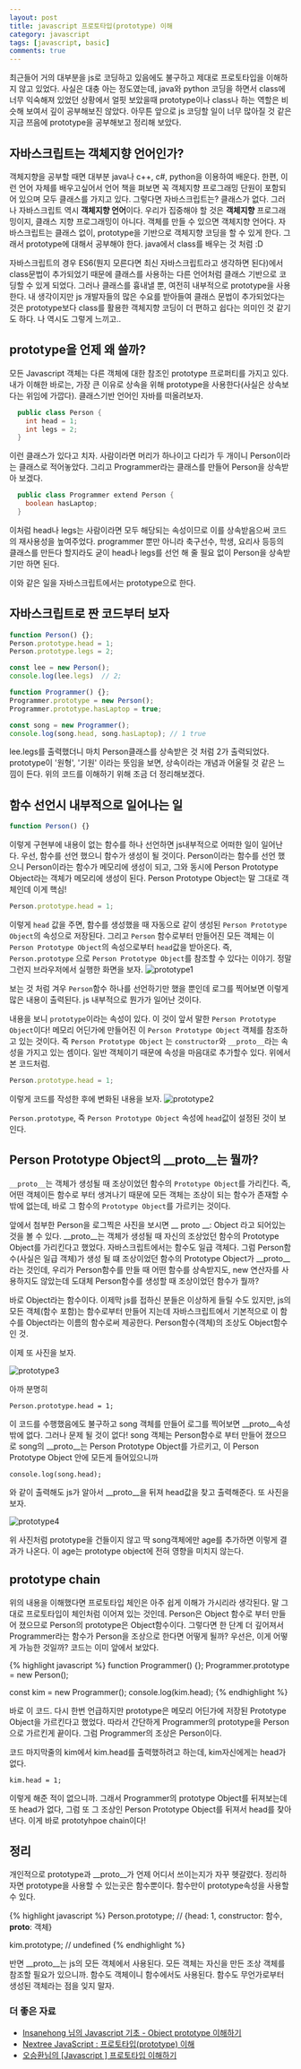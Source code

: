 ```yaml
---
layout: post
title: javascript 프로토타입(prototype) 이해
category: javascript
tags: [javascript, basic]
comments: true
---
```


최근들어 거의 대부분을 js로 코딩하고 있음에도 불구하고 제대로 프로토타입을 이해하지 않고 있었다. 사실은 대충 아는 정도였는데, java와 python 코딩을 하면서 class에 너무 익숙해져 있었던 상황에서 얼핏 보았을때 prototype이나 class나 하는 역할은 비슷해 보여서 깊이 공부해보진 않았다. 아무튼 앞으로 js 코딩할 일이 너무 많아질 것 같은 지금 쯔음에 prototype을 공부해보고 정리해 보았다.

## 자바스크립트는 객체지향 언어인가?
객체지향을 공부할 때면 대부분 java나 c++, c#, python을 이용하여 배운다. 한편, 이런 언어 자체를 배우고싶어서 언어 책을 펴보면 꼭 객체지향 프로그래밍 단원이 포함되어 있으며 모두 클래스를 가지고 있다. 그렇다면 자바스크립트는? 클래스가 없다. 그러나 자바스크립트 역시 **객체지향 언어**이다. 우리가 집중해야 할 것은 **객체지향** 프로그래밍이지, 클래스 지향 프로그래밍이 아니다. 객체를 만들 수 있으면 객체지향 언어다. 자바스크립트는 클래스 없이, prototype을 기반으로 객체지향 코딩을 할 수 있게 한다. 그래서 prototype에 대해서 공부해야 한다. java에서 class를 배우는 것 처럼 :D

자바스크립트의 경우 ES6(뭔지 모른다면 최신 자바스크립트라고 생각하면 된다)에서 class문법이 추가되었기 때문에 클래스를 사용하는 다른 언어처럼 클래스 기반으로 코딩할 수 있게 되었다. 그러나 클래스를 흉내낼 뿐, 여전히 내부적으로 prototype을 사용한다. 내 생각이지만 js 개발자들의 많은 수요를 받아들여 클래스 문법이 추가되었다는 것은 prototype보다 class를 활용한 객체지향 코딩이 더 편하고 쉽다는 의미인 것 같기도 하다. 나 역시도 그렇게 느끼고..

## prototype을 언제 왜 쓸까?
모든 Javascript 객체는 다른 객체에 대한 참조인 prototype 프로퍼티를 가지고 있다. 내가 이해한 바로는, 가장 큰 이유로 상속을 위해 prototype을 사용한다(사실은 상속보다는 위임에 가깝다). 
클래스기반 언어인 자바를 떠올려보자.
```java
  public class Person {
    int head = 1;
    int legs = 2;
  }
```
이런 클래스가 있다고 치자. 사람이라면 머리가 하나이고 다리가 두 개이니 Person이라는 클래스로 적어놓았다. 그리고 Programmer라는 클래스를 만들어 Person을 상속받아 보겠다.
```java
  public class Programmer extend Person {
    boolean hasLaptop;
  }
```
이처럼 head나 legs는 사람이라면 모두 해당되는 속성이므로 이를 상속받음으써 코드의 재사용성을 높여주었다. programmer 뿐만 아니라 축구선수, 학생, 요리사 등등의 클래스를 만든다 할지라도 굳이 head나 legs를 선언 해 줄 필요 없이 Person을 상속받기만 하면 된다.

이와 같은 일을 자바스크립트에서는 prototype으로 한다.


## 자바스크립트로 짠 코드부터 보자
```javascript
function Person() {};
Person.prototype.head = 1;
Person.prototype.legs = 2;

const lee = new Person();
console.log(lee.legs)  // 2;

function Programmer() {};
Programmer.prototype = new Person();
Programmer.prototype.hasLaptop = true;

const song = new Programmer();
console.log(song.head, song.hasLaptop); // 1 true
```

lee.legs를 출력했더니 마치 Person클래스를 상속받은 것 처럼 2가 출력되었다. prototype이 '원형', '기원' 이라는 뜻임을 보면, 상속이라는 개념과 어울릴 것 같은 느낌이 든다. 위의 코드를 이해하기 위해 조금 더 정리해보겠다.

## 함수 선언시 내부적으로 일어나는 일
```javascript
function Person() {}
```
이렇게 구현부에 내용이 없는 함수를 하나 선언하면 js내부적으로 어떠한 일이 일어난다. 우선, 함수를 선언 했으니 함수가 생성이 될 것이다. Person이라는 함수를 선언 했으니 Person이라는 함수가 메모리에 생성이 되고, 그와 동시에 Person Prototype Object라는 객체가 메모리에 생성이 된다. Person Prototype Object는 말 그대로 객체인데 이게 핵심! 
 
```javascript
Person.prototype.head = 1;
```
이렇게 `head` 값을 주면, 함수를 생성했을 때 자동으로 같이 생성된 `Person Prototype Object`의 속성으로 저장된다. 그리고 `Person` 함수로부터 만들어진 모든 객체는 이 `Person Prototype Object`의 속성으로부터 `head`값을 받아온다. 즉, `Person.prototype` 으로 `Person Prototype Object`를 참조할 수 있다는 이야기. 정말 그런지 브라우저에서 실행한 화면을 보자.
![prototype1](/public/img/prototype/one.JPG)

보는 것 처럼 겨우 `Person`함수 하나를 선언하기만 했을 뿐인데 로그를 찍어보면 이렇게 많은 내용이 출력된다. js 내부적으로 뭔가가 일어난 것이다. 

내용을 보니 `prototype`이라는 속성이 있다. 이 것이 앞서 말한 `Person Prototype Object`이다! 메모리 어딘가에 만들어진 이 `Person Prototype Object` 객체를 참조하고 있는 것이다. 즉 `Person Prototype Object` 는 `constructor`와 `__proto__`라는 속성을 가지고 있는 셈이다. 일반 객체이기 때문에 속성을 마음대로 추가할수 있다. 위에서 본 코드처럼.
```javascript
Person.prototype.head = 1;
```
이렇게 코드를 작성한 후에 변화된 내용을 보자.
![prototype2](/public/img/prototype/two.JPG)

`Person.prototype`, 즉 `Person Prototype Object` 속성에 `head`값이 설정된 것이 보인다.

## Person Prototype Object의 __proto__는 뭘까?
`__proto__`는 객체가 생성될 때 조상이었던 함수의 `Prototype Object`를 가리킨다. 즉, 어떤 객체이든 함수로 부터 생겨나기 때문에 모든 객체는 조상이 되는 함수가 존재할 수 밖에 없는데, 바로 그 함수의 `Prototype Object`를 가르키는 것이다.

앞에서 첨부한 Person을 로그찍은 사진을 보시면 __ proto __: Object 라고 되어있는 것을 볼 수 있다. __proto__는 객체가 생성될 때 자신의 조상었던 함수의 Prototype Object를 가리킨다고 했었다. 자바스크립트에서는 함수도 일급 객체다. 그럼 Person함수(사실은 일급 객체)가 생성 될 떄 조상이었던 함수의 Prototype Object가 __proto__라는 것인데, 우리가 Person함수를 만들 때 어떤 함수를 상속받지도, new 연산자를 사용하지도 않았는데 도대체 Person함수를 생성할 때 조상이었던 함수가 뭘까? 

바로 Object라는 함수이다. 이제막 js를 접하신 분들은 이상하게 들릴 수도 있지만, js의 모든 객체(함수 포함)는 함수로부터 만들어 지는데 자바스크립트에서 기본적으로 이 함수를 Object라는 이름의 함수로써 제공한다. Person함수(객체)의 조상도 Object함수인 것. 

이제 또 사진을 보자.

![prototype3](/public/img/prototype/threeJPG.JPG)

아까 분명히 
```
Person.prototype.head = 1;
```
이 코드를 수행했음에도 불구하고 song 객체를 만들어 로그를 찍어보면 __proto__속성 밖에 없다. 그러나 문제 될 것이 없다! song 객체는 Person함수로 부터 만들어 졌으므로 song의 __proto__는 Person Prototype Object를 가르키고, 이 Person Prototype Object 안에 모든게 들어있으니까 
```
console.log(song.head);
```
와 같이 출력해도 js가 알아서 __proto__을 뒤져 head값을 찾고 출력해준다. 또 사진을 보자.

![prototype4](/public/img/prototype/four.JPG)

위 사진처럼 prototype을 건들이지 않고 딱 song객체에만 age를 추가하면 이렇게 결과가 나온다. 이 age는 prototype object에 전혀 영향을 미치지 않는다.

## prototype chain
위의 내용을 이해했다면 프로토타입 체인은 아주 쉽게 이해가 가시리라 생각된다. 말 그대로 프로토타입이 체인처럼 이어져 있는 것인데. Person은 Object 함수로 부터 만들어 졌으므로 Person의 prototype은 Object함수이다. 그렇다면 한 단계 더 깊어져서 Programmer라는 함수가 Person을 조상으로 한다면 어떻게 될까? 우선은, 이게 어떻게 가능한 것일까? 코드는 이미 앞에서 보았다.

{% highlight javascript %}
function Programmer() {};
Programmer.prototype = new Person();

const kim = new Programmer();
console.log(kim.head);
{% endhighlight %}

바로 이 코드. 다시 한번 언급하지만 prototype은 메모리 어딘가에 저장된 Prototype Object을 가르킨다고 했었다. 따라서 간단하게 Programmer의 prototype을 Person으로 가르킨게 끝이다. 그럼 Programmer의 조상은 Person이다.

코드 마지막줄의 kim에서 kim.head를 출력했하려고 하는데, kim자신에게는 head가 없다. 
``` 
kim.head = 1;
```
이렇게 해준 적이 없으니까. 그래서 Programmer의 prototype Object를 뒤져보는데 또 head가 없다, 그럼 또 그 조상인 Person Prototype Object를 뒤져서 head를 찾아낸다. 이게 바로 prototyhpoe chain이다! 



## 정리
개인적으로 prototype과 __proto__가 언제 어디서 쓰이는지가 자꾸 헷갈렸다.
정리하자면 prototype을 사용할 수 있는곳은 함수뿐이다. 함수만이 prototype속성을 사용할 수 있다.

{% highlight javascript %}
Person.prototype; // {head: 1, constructor: 함수, __proto__: 객체}

kim.prototype;  // undefined
{% endhighlight %}

반면 __proto__는 js의 모든 객체에서 사용된다. 모든 객체는 자신을 만든 조상 객체를 참조할 필요가 있으니까. 함수도 객체이니 함수에서도 사용된다. 함수도 무언가로부터 생성된 객체라는 점을 잊지 말자.



### 더 좋은 자료
- [
Insanehong 님의 Javascript 기초 - Object prototype 이해하기](http://insanehong.kr/post/javascript-prototype/)
- [Nextree JavaScript : 프로토타입(prototype) 이해](http://www.nextree.co.kr/p7323/)
- [오승환님의 [Javascript ] 프로토타입 이해하기](https://medium.com/@bluesh55/javascript-prototype-%EC%9D%B4%ED%95%B4%ED%95%98%EA%B8%B0-f8e67c286b67)